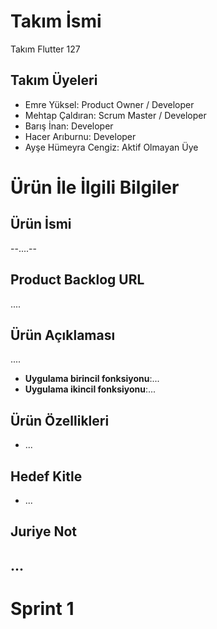 # **Takım İsmi**
Takım Flutter 127
## Takım Üyeleri
- Emre Yüksel: Product Owner / Developer
- Mehtap Çaldıran: Scrum Master / Developer
- Barış İnan: Developer
- Hacer Arıburnu: Developer
- Ayşe Hümeyra Cengiz: Aktif Olmayan Üye
# Ürün İle İlgili Bilgiler
## Ürün İsmi
--....--
## Product Backlog URL
....
## Ürün Açıklaması
....
- **Uygulama birincil fonksiyonu**:...
- **Uygulama ikincil fonksiyonu**:...
## Ürün Özellikleri
- ...
## Hedef Kitle
- ...
## Juriye Not
...
---
# Sprint 1
